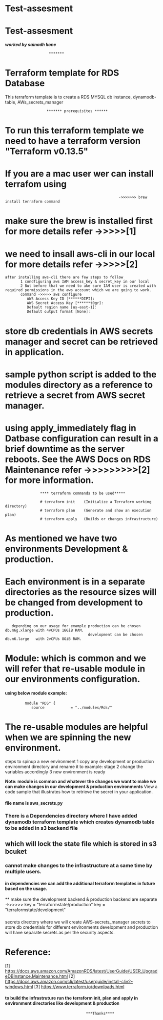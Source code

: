 # Test-assesment

# Test-assesment
***worked by sainadh kone***


                        *******
# Terraform template for RDS Database

This terraform template is to create a RDS MYSQL db instance, dynamodb-table, AWs_secrets_manager

                       ******* prerequisites ******
# To run this  terraform template we need to have a terraform version "Terraform v0.13.5"

# If you are a mac user wer can install terrafom using 
                                                        ->>>>>>> brew install terraform command 

# make sure the brew is installed first for more details refer ->>>>>[1] 

# we need to insall aws-cli in our local for more details refer ->>>>>[2]
    after installing aws-cli there are few steps to follow
           1 condfiguring aws IAM access_key & secret_key in our local
           2 But before that we need to ake sure IAM user is created with required permissions in the aws account which we are going to work.
           command ->>>>> aws configure
              AWS Access Key ID [******DIPI]: 
              AWS Secret Access Key [******t0gr]: 
              Default region name [us-east-1]: 
              Default output format [None]: 


# store db credentials in AWS secrets manager and  secret can be retrieved in application. 
# sample python script is added to the modules directory as a reference to retrieve a secret from AWS secret manager.  
  
# using apply_immediately flag in Datbase configuration can result in a brief downtime as the server reboots. See the AWS Docs on RDS Maintenance refer ->>>>>>>>>[2] for more information.


                    **** terraform commands to be used*****

                    # terraform init    (Initialize a Terraform working directory)
                    # terraform plan    (Generate and show an execution plan)
                    # terraform apply   (Builds or changes infrastructure)


# As mentioned we have two environments Development & production.
# Each environment is in a separate directories as the resource sizes will be changed from development to production.
       depending on our usage for example production can be chosen   db.m6g.xlarge with 4vCPUs 16GiB RAM.
                                          development can be chosen  db.m6.large   with 2vCPUs 8GiB RAM.      
# Module: which is common and we will refer that re-usable module in our environments configuration.
         
 #### using below module example:         
             module "RDS" {
                source            = "../modules/Rds/"
# The re-usable modules are helpful when we are spinning the new environment.
 steps to spinup a new environment 
              1 copy any development or production environment directory and rename it to example: stage 
              2 change the variables accordingly
              3 new environment is ready


**Note: module is common and whatever the changes we want to make we can make changes in our development & production environments**
View a code sample that illustrates how to retrieve the secret in your application.
  #### file name is aws_secrets.py #####

### There is a Dependencies directory where I have added dynamodb terraform template which creates dynamodb table to be added in s3 backend file
   ## which will lock the state file which is stored in s3 bcuket
   ### cannot make changes to the infrastructure at a same time by multiple users.
   #### in dependencies we can add the additional terraform templates in future based on the usage.

** make sure the development backend & production backend are separate 
      ->>>>>> key             = "terraformstate/production"
              key             = "terraformstate/development"
###
secrets directory where we will create AWS-secrets_manager secrets to store db credentials for different environments
     development and production will have separate secrets as per the security aspects.

# Reference: 
[1] https://docs.aws.amazon.com/AmazonRDS/latest/UserGuide/USER_UpgradeDBInstance.Maintenance.html
[2] https://docs.aws.amazon.com/cli/latest/userguide/install-cliv2-windows.html
[3] https://www.terraform.io/downloads.html


#### to build the infrastruture run the terraform init, plan and apply in environment directories like development & production

                                         ***Thanks****
